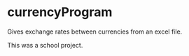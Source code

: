 # currencyProgram
Gives exchange rates between currencies from an excel file.

This was a school project.
